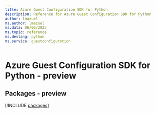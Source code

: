 ```yaml
---
title: Azure Guest Configuration SDK for Python
description: Reference for Azure Guest Configuration SDK for Python
author: lmazuel
ms.author: lmazuel
ms.data: 06/06/2023
ms.topic: reference
ms.devlang: python
ms.service: guestconfiguration
---
```

# Azure Guest Configuration SDK for Python - preview
## Packages - preview
[!INCLUDE [packages](guest-configuration-index.md)]